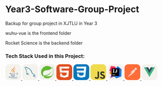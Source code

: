 # Year3-Software-Group-Project
Backup for group project in XJTLU in Year 3

wuhu-vue is the frontend folder

Rocket Science is the backend folder

### Tech Stack Used in this Project:
<a href="https://www.java.com/en/" target="_blank" rel="noreferrer"> <img src = "https://github.com/tandpfun/skill-icons/blob/main/icons/Java-Light.svg" alt = "java" width = "50" height = "50"/> </a> <a href="https://www.mysql.com/" target="_blank" rel="noreferrer"> <img src = "https://github.com/tandpfun/skill-icons/blob/main/icons/MySQL-Light.svg" alt = "mysql" width = "50" height = "50"/> </a> 
<a href="https://spring.io/" target="_blank" rel="noreferrer"> <img src = "https://github.com/tandpfun/skill-icons/blob/main/icons/Spring-Light.svg" alt = "spring" width = "50" height = "50"/> </a> <a href="https://html.com/" target="_blank" rel="noreferrer"> <img src = "https://github.com/tandpfun/skill-icons/blob/main/icons/HTML.svg" alt = "html" width = "50" height = "50"/> </a> <a href="https://www.css3.com/" target="_blank" rel="noreferrer"> <img src = "https://github.com/tandpfun/skill-icons/blob/main/icons/CSS.svg" alt = "css" width = "50" height = "50"/> </a> <a href="https://www.javascript.com/" target="_blank" rel="noreferrer"> <img src = "https://github.com/tandpfun/skill-icons/blob/main/icons/JavaScript.svg" alt = "js" width = "50" height = "50"/> </a> <a href="https://www.jetbrains.com/idea/" target="_blank" rel="noreferrer"> <img src = "https://github.com/tandpfun/skill-icons/blob/main/icons/Idea-Light.svg" alt = "idea" width = "50" height = "50"/> </a> <a href="https://www.postman.com/" target="_blank" rel="noreferrer"> <img src = "https://github.com/tandpfun/skill-icons/blob/main/icons/Postman.svg" alt = "postman" width = "50" height = "50"/> </a> <a href="https://vuejs.org/" target="_blank" rel="noreferrer"> <img src = "https://github.com/tandpfun/skill-icons/blob/main/icons/VueJS-Light.svg" alt = "vue" width = "50" height = "50"/> </a>
